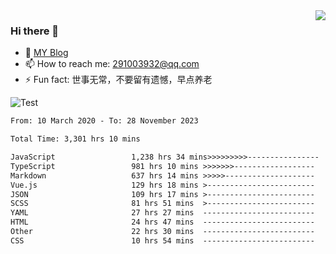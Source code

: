 <img align='right' src='https://github-readme-stats.vercel.app/api?username=niaogege&show_icons=true&theme=radical'/>

### Hi there 👋

- 🌱 [MY Blog](https://bythewayer.com/)
- 📫 How to reach me: 291003932@qq.com
- ⚡ Fun fact:  世事无常，不要留有遗憾，早点养老

![Test](https://github-readme-stats.vercel.app/api/top-langs/?username=niaogege&layout=compact)

<!--START_SECTION:waka-->

```txt
From: 10 March 2020 - To: 28 November 2023

Total Time: 3,301 hrs 10 mins

JavaScript                 1,238 hrs 34 mins>>>>>>>>>----------------   37.52 %
TypeScript                 981 hrs 10 mins >>>>>>>------------------   29.72 %
Markdown                   637 hrs 14 mins >>>>>--------------------   19.30 %
Vue.js                     129 hrs 18 mins >------------------------   03.92 %
JSON                       109 hrs 17 mins >------------------------   03.31 %
SCSS                       81 hrs 51 mins  >------------------------   02.48 %
YAML                       27 hrs 27 mins  -------------------------   00.83 %
HTML                       24 hrs 47 mins  -------------------------   00.75 %
Other                      22 hrs 30 mins  -------------------------   00.68 %
CSS                        10 hrs 54 mins  -------------------------   00.33 %
```

<!--END_SECTION:waka-->

